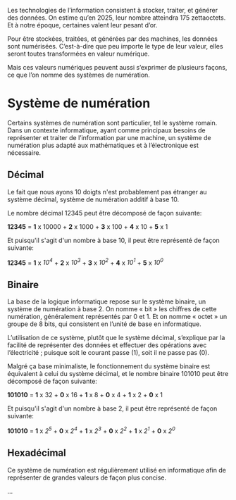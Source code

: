 Les technologies de l’information consistent à stocker, traiter, et générer des données. On estime qu’en 2025, leur nombre atteindra 175 zettaoctets. Et à notre époque, certaines valent leur pesant d’or.

Pour être stockées, traitées, et générées par des machines, les données sont numérisées. C’est-à-dire que peu importe le type de leur valeur, elles seront toutes transformées en valeur numérique.

Mais ces valeurs numériques peuvent aussi s’exprimer de plusieurs façons, ce que l’on nomme des systèmes de numération.

# Système de numération

Certains systèmes de numération sont particulier, tel le système romain. Dans un contexte informatique, ayant comme principaux besoins de représenter et traiter de l’information par une machine, un système de numération plus adapté aux mathématiques et à l’électronique est nécessaire.

## Décimal

Le fait que nous ayons 10 doigts n'est probablement pas étranger au système décimal, système de numération additif à base 10.

Le nombre décimal 12345 peut être décomposé de façon suivante:

**12345** = **1** x 10000 + **2** x 1000 + **3** x 100 + **4** x 10 + **5** x 1

Et puisqu'il s'agit d'un nombre à base 10, il peut être représenté de façon suivante:

**12345** = **1** x *10<sup>4</sup>* + **2** x *10<sup>3</sup>* + **3** x *10<sup>2</sup>* + **4** x *10<sup>1</sup>* + **5** x *10<sup>0</sup>*

## Binaire

La base de la logique informatique repose sur le système binaire, un système de numération à base 2. On nomme « bit » les chiffres de cette numération, généralement représentés par 0
et 1. Et on nomme « octet » un groupe de 8 bits, qui consistent en l’unité de base en informatique.

L’utilisation de ce système, plutôt que le système décimal, s’explique par la facilité de représenter des données et effectuer des opérations avec l’électricité ; puisque soit le courant passe (1), soit il ne passe pas (0).

Malgré ça base minimaliste, le fonctionnement du système binaire est équivalent à celui du système décimal, et le nombre binaire 101010 peut être décomposé de façon suivante:

**101010** = **1** x 32 + **0** x 16 + **1** x 8 + **0** x 4 + **1** x 2 + **0** x 1

Et puisqu'il s'agit d'un nombre à base 2, il peut être représenté de façon suivante:

**101010** = **1** x *2<sup>5</sup>* + **0** x *2<sup>4</sup>* + **1** x *2<sup>3</sup>* + **0** x *2<sup>2</sup>* + **1** x *2<sup>1</sup>* + **0** x *2<sup>0</sup>*

## Hexadécimal

Ce système de numération est régulièrement utilisé en informatique afin de représenter de grandes valeurs de façon plus concise.

...
